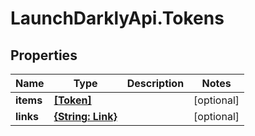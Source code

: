 # LaunchDarklyApi.Tokens

## Properties

Name | Type | Description | Notes
------------ | ------------- | ------------- | -------------
**items** | [**[Token]**](Token.md) |  | [optional] 
**links** | [**{String: Link}**](Link.md) |  | [optional] 


